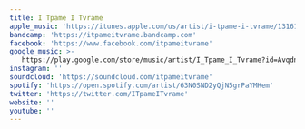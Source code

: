 ```yaml
---
title: I Tpame I Tvrame
apple_music: 'https://itunes.apple.com/us/artist/i-tpame-i-tvrame/1316135474'
bandcamp: 'https://itpameitvrame.bandcamp.com'
facebook: 'https://www.facebook.com/itpameitvrame'
google_music: >-
   https://play.google.com/store/music/artist/I_Tpame_I_Tvrame?id=Avqdntxllk6y2opdhmku3xkjqzi
instagram: ''
soundcloud: 'https://soundcloud.com/itpameitvrame'
spotify: 'https://open.spotify.com/artist/63N0SND2yQjN5grPaYMHem'
twitter: 'https://twitter.com/ITpameITvrame'
website: ''
youtube: ''
---
```

